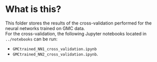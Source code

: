 # What is this?

This folder stores the results of the cross-validation performed for the neural networks trained on GMC data.</br>
For the cross-validation, the following Jupyter notebooks located in `../notebooks` can be run:

+ `GMCtrained_NN1_cross_validation.ipynb`
+ `GMCtrained_NN2_cross_validation.ipynb`.